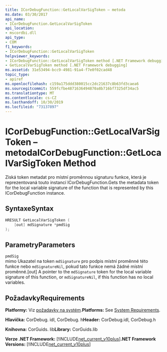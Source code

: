 ```yaml
---
title: ICorDebugFunction::GetLocalVarSigToken – metoda
ms.date: 03/30/2017
api_name:
- ICorDebugFunction.GetLocalVarSigToken
api_location:
- mscordbi.dll
api_type:
- COM
f1_keywords:
- ICorDebugFunction::GetLocalVarSigToken
helpviewer_keywords:
- ICorDebugFunction::GetLocalVarSigToken method [.NET Framework debugging]
- GetLocalVarSigToken method [.NET Framework debugging]
ms.assetid: 31e53494-bcc9-4981-91a4-f7e0f02cad48
topic_type:
- apiref
ms.openlocfilehash: c159a175ddd380015cc2dc21637c8b63fd3caea6
ms.sourcegitcommit: 559fcfbe4871636494870a8b716bf7325df34ac5
ms.translationtype: MT
ms.contentlocale: cs-CZ
ms.lasthandoff: 10/30/2019
ms.locfileid: "73137897"
---
```

# <a name="icordebugfunctiongetlocalvarsigtoken-method"></a><span data-ttu-id="4baaa-102">ICorDebugFunction::GetLocalVarSigToken – metoda</span><span class="sxs-lookup"><span data-stu-id="4baaa-102">ICorDebugFunction::GetLocalVarSigToken Method</span></span>
<span data-ttu-id="4baaa-103">Získá token metadat pro místní proměnnou signaturu funkce, která je reprezentovaná touto instancí ICorDebugFunction.</span><span class="sxs-lookup"><span data-stu-id="4baaa-103">Gets the metadata token for the local variable signature of the function that is represented by this ICorDebugFunction instance.</span></span>  
  
## <a name="syntax"></a><span data-ttu-id="4baaa-104">Syntaxe</span><span class="sxs-lookup"><span data-stu-id="4baaa-104">Syntax</span></span>  
  
```cpp  
HRESULT GetLocalVarSigToken (  
    [out] mdSignature *pmdSig  
);  
```  
  
## <a name="parameters"></a><span data-ttu-id="4baaa-105">Parametry</span><span class="sxs-lookup"><span data-stu-id="4baaa-105">Parameters</span></span>  
 `pmdSig`  
 <span data-ttu-id="4baaa-106">mimo Ukazatel na token `mdSignature` pro podpis místní proměnné této funkce nebo `mdSignatureNil`, pokud tato funkce nemá žádné místní proměnné.</span><span class="sxs-lookup"><span data-stu-id="4baaa-106">[out] A pointer to the `mdSignature` token for the local variable signature of this function, or `mdSignatureNil`, if this function has no local variables.</span></span>  
  
## <a name="requirements"></a><span data-ttu-id="4baaa-107">Požadavky</span><span class="sxs-lookup"><span data-stu-id="4baaa-107">Requirements</span></span>  
 <span data-ttu-id="4baaa-108">**Platformy:** Viz [požadavky na systém](../../../../docs/framework/get-started/system-requirements.md).</span><span class="sxs-lookup"><span data-stu-id="4baaa-108">**Platforms:** See [System Requirements](../../../../docs/framework/get-started/system-requirements.md).</span></span>  
  
 <span data-ttu-id="4baaa-109">**Hlavička:** CorDebug. idl, CorDebug. h</span><span class="sxs-lookup"><span data-stu-id="4baaa-109">**Header:** CorDebug.idl, CorDebug.h</span></span>  
  
 <span data-ttu-id="4baaa-110">**Knihovna:** CorGuids. lib</span><span class="sxs-lookup"><span data-stu-id="4baaa-110">**Library:** CorGuids.lib</span></span>  
  
 <span data-ttu-id="4baaa-111">**Verze .NET Framework:** [!INCLUDE[net_current_v10plus](../../../../includes/net-current-v10plus-md.md)]</span><span class="sxs-lookup"><span data-stu-id="4baaa-111">**.NET Framework Versions:** [!INCLUDE[net_current_v10plus](../../../../includes/net-current-v10plus-md.md)]</span></span>
